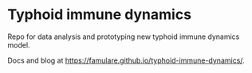 # Typhoid immune dynamics

Repo for data analysis and prototyping new typhoid immune dynamics model.

Docs and blog at <https://famulare.github.io/typhoid-immune-dynamics/>.
